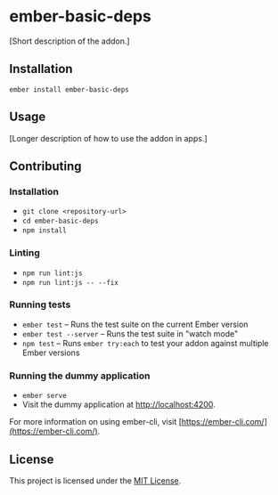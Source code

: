 ember-basic-deps
==============================================================================

[Short description of the addon.]

Installation
------------------------------------------------------------------------------

```
ember install ember-basic-deps
```


Usage
------------------------------------------------------------------------------

[Longer description of how to use the addon in apps.]


Contributing
------------------------------------------------------------------------------

### Installation

* `git clone <repository-url>`
* `cd ember-basic-deps`
* `npm install`

### Linting

* `npm run lint:js`
* `npm run lint:js -- --fix`

### Running tests

* `ember test` – Runs the test suite on the current Ember version
* `ember test --server` – Runs the test suite in "watch mode"
* `npm test` – Runs `ember try:each` to test your addon against multiple Ember versions

### Running the dummy application

* `ember serve`
* Visit the dummy application at [http://localhost:4200](http://localhost:4200).

For more information on using ember-cli, visit [https://ember-cli.com/](https://ember-cli.com/).

License
------------------------------------------------------------------------------

This project is licensed under the [MIT License](LICENSE.md).

